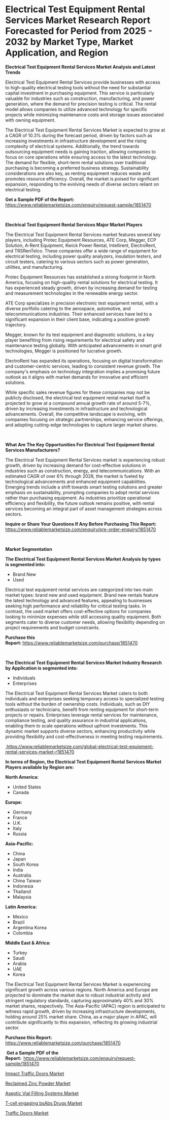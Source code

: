 <p><h1>Electrical Test Equipment Rental Services Market Research Report Forecasted for Period from 2025 -  2032 by Market Type, Market Application, and Region</h1></p><p><strong>Electrical Test Equipment Rental Services Market Analysis and Latest Trends</strong></p>
<p><p>Electrical Test Equipment Rental Services provide businesses with access to high-quality electrical testing tools without the need for substantial capital investment in purchasing equipment. This service is particularly valuable for industries such as construction, manufacturing, and power generation, where the demand for precision testing is critical. The rental model allows companies to utilize advanced technology for specific projects while minimizing maintenance costs and storage issues associated with owning equipment.</p><p>The Electrical Test Equipment Rental Services Market is expected to grow at a CAGR of 10.3% during the forecast period, driven by factors such as increasing investments in infrastructure development and the rising complexity of electrical systems. Additionally, the trend towards outsourcing equipment needs is gaining traction, allowing companies to focus on core operations while ensuring access to the latest technology. The demand for flexible, short-term rental solutions over traditional purchasing is becoming a preferred business strategy. Sustainability considerations are also key, as renting equipment reduces waste and promotes resource efficiency. Overall, the market is poised for significant expansion, responding to the evolving needs of diverse sectors reliant on electrical testing.</p></p>
<p><strong>Get a Sample PDF of the Report:&nbsp;</strong> <a href="https://www.reliablemarketsize.com/enquiry/request-sample/1851470?utm_campaign=1898&utm_medium=2&utm_source=Github&utm_content=ia&utm_term=07012025&utm_id=electrical-test-equipment-rental-services">https://www.reliablemarketsize.com/enquiry/request-sample/1851470</a></p>
<p>&nbsp;</p>
<p><strong>Electrical Test Equipment Rental Services Major Market Players</strong></p>
<p><p>The Electrical Test Equipment Rental Services market features several key players, including Protec Equipment Resources, ATE Corp, Megger, ECP Solution, A-Rent Equipment, Kwick Power Rental, Intellirent, ElectroRent, and TRSRenTelco. These companies offer a wide range of equipment for electrical testing, including power quality analyzers, insulation testers, and circuit testers, catering to various sectors such as power generation, utilities, and manufacturing.</p><p>Protec Equipment Resources has established a strong footprint in North America, focusing on high-quality rental solutions for electrical testing. It has experienced steady growth, driven by increasing demand for testing and measurement technologies in the renewable energy sector.</p><p>ATE Corp specializes in precision electronic test equipment rental, with a diverse portfolio catering to the aerospace, automotive, and telecommunications industries. Their enhanced services have led to a significant expansion in their client base, indicating a positive growth trajectory.</p><p>Megger, known for its test equipment and diagnostic solutions, is a key player benefiting from rising requirements for electrical safety and maintenance testing globally. With anticipated advancements in smart grid technologies, Megger is positioned for lucrative growth.</p><p>ElectroRent has expanded its operations, focusing on digital transformation and customer-centric services, leading to consistent revenue growth. The company's emphasis on technology integration implies a promising future outlook as it aligns with market demands for innovative and efficient solutions.</p><p>While specific sales revenue figures for these companies may not be publicly disclosed, the electrical test equipment rental market itself is projected to grow at a compound annual growth rate of around 5-7%, driven by increasing investments in infrastructure and technological advancements. Overall, the competitive landscape is evolving, with companies focusing on strategic partnerships, enhancing service offerings, and adopting cutting-edge technologies to capture larger market shares.</p></p>
<p>&nbsp;</p>
<p><strong>What Are The Key Opportunities For Electrical Test Equipment Rental Services Manufacturers?</strong></p>
<p><p>The Electrical Test Equipment Rental Services market is experiencing robust growth, driven by increasing demand for cost-effective solutions in industries such as construction, energy, and telecommunications. With an estimated CAGR of over 6% through 2028, the market is fueled by technological advancements and enhanced equipment capabilities. Emerging trends include a shift towards smart testing solutions and greater emphasis on sustainability, prompting companies to adopt rental services rather than purchasing equipment. As industries prioritize operational efficiency and flexibility, the future outlook remains positive, with rental services becoming an integral part of asset management strategies across sectors.</p></p>
<p><strong>Inquire or Share Your Questions If Any Before Purchasing This Report:</strong> <a href="https://www.reliablemarketsize.com/enquiry/pre-order-enquiry/1851470?utm_campaign=1898&utm_medium=2&utm_source=Github&utm_content=ia&utm_term=07012025&utm_id=electrical-test-equipment-rental-services">https://www.reliablemarketsize.com/enquiry/pre-order-enquiry/1851470</a></p>
<p>&nbsp;</p>
<p><strong>Market Segmentation</strong></p>
<p><strong>The Electrical Test Equipment Rental Services Market Analysis by types is segmented into:</strong></p>
<p><ul><li>Brand New</li><li>Used</li></ul></p>
<p><p>Electrical test equipment rental services are categorized into two main market types: brand new and used equipment. Brand new rentals feature the latest technology and advanced features, appealing to businesses seeking high performance and reliability for critical testing tasks. In contrast, the used market offers cost-effective options for companies looking to minimize expenses while still accessing quality equipment. Both segments cater to diverse customer needs, allowing flexibility depending on project requirements and budget constraints.</p></p>
<p><strong>Purchase this Report:&nbsp;</strong><a href="https://www.reliablemarketsize.com/purchase/1851470?utm_campaign=1898&utm_medium=2&utm_source=Github&utm_content=ia&utm_term=07012025&utm_id=electrical-test-equipment-rental-services">https://www.reliablemarketsize.com/purchase/1851470</a></p>
<p>&nbsp;</p>
<p><strong>The Electrical Test Equipment Rental Services Market Industry Research by Application is segmented into:</strong></p>
<p><ul><li>Individuals</li><li>Enterprises</li></ul></p>
<p><p>The Electrical Test Equipment Rental Services Market caters to both individuals and enterprises seeking temporary access to specialized testing tools without the burden of ownership costs. Individuals, such as DIY enthusiasts or technicians, benefit from renting equipment for short-term projects or repairs. Enterprises leverage rental services for maintenance, compliance testing, and quality assurance in industrial applications, enabling them to scale operations without upfront investments. This dynamic market supports diverse sectors, enhancing productivity while providing flexibility and cost-effectiveness in meeting testing requirements.</p></p>
<p><a href="https://www.reliablemarketsize.com/global-electrical-test-equipment-rental-services-market-r1851470?utm_campaign=1898&utm_medium=2&utm_source=Github&utm_content=ia&utm_term=07012025&utm_id=electrical-test-equipment-rental-services">&nbsp;https://www.reliablemarketsize.com/global-electrical-test-equipment-rental-services-market-r1851470</a></p>
<p><strong>In terms of Region, the Electrical Test Equipment Rental Services Market Players available by Region are:</strong></p>
<p>
    <p> <strong> North America: </strong>
        <ul>
            <li>United States</li>
            <li>Canada</li>
        </ul>
        </p> 
    <p> <strong> Europe: </strong>
        <ul>
            <li>Germany</li>
            <li>France</li>
            <li>U.K.</li>
            <li>Italy</li>
            <li>Russia</li>
        </ul>
        </p> 
    <p> <strong> Asia-Pacific: </strong>
        <ul>
            <li>China</li>
            <li>Japan</li>
            <li>South Korea</li>
            <li>India</li>
            <li>Australia</li>
            <li>China Taiwan</li>
            <li>Indonesia</li>
            <li>Thailand</li>
            <li>Malaysia</li>
        </ul>
        </p> 
    <p> <strong> Latin America: </strong>
        <ul>
            <li>Mexico</li>
            <li>Brazil</li>
            <li>Argentina Korea</li>
            <li>Colombia</li>
        </ul>
        </p> 
    <p> <strong> Middle East & Africa: </strong>
        <ul>
            <li>Turkey</li>
            <li>Saudi</li>
            <li>Arabia</li>
            <li>UAE</li>
            <li>Korea</li>
        </ul>
    </p>
    </p>
<p><p>The Electrical Test Equipment Rental Services Market is experiencing significant growth across various regions. North America and Europe are projected to dominate the market due to robust industrial activity and stringent regulatory standards, capturing approximately 40% and 30% market shares, respectively. The Asia-Pacific (APAC) region is anticipated to witness rapid growth, driven by increasing infrastructure developments, holding around 25% market share. China, as a major player in APAC, will contribute significantly to this expansion, reflecting its growing industrial sector.</p></p>
<p><strong>Purchase this Report: </strong><a href="https://www.reliablemarketsize.com/purchase/1851470?utm_campaign=1898&utm_medium=2&utm_source=Github&utm_content=ia&utm_term=07012025&utm_id=electrical-test-equipment-rental-services">https://www.reliablemarketsize.com/purchase/1851470</a></p>
<p>&nbsp;<strong>Get a Sample PDF of the Report:&nbsp;&nbsp;</strong><a href="https://www.reliablemarketsize.com/enquiry/request-sample/1851470?utm_campaign=1898&utm_medium=2&utm_source=Github&utm_content=ia&utm_term=07012025&utm_id=electrical-test-equipment-rental-services">https://www.reliablemarketsize.com/enquiry/request-sample/1851470</a></p>
<p><strong></strong></p>
<p><p><a href="https://www.linkedin.com/pulse/market-demand-revenue-growth-impact-traffic-doors-114-cagr-3yewc?utm_campaign=1898&utm_medium=2&utm_source=Github&utm_content=ia&utm_term=07012025&utm_id=electrical-test-equipment-rental-services">Impact Traffic Doors Market</a></p><p><a href="https://www.linkedin.com/pulse/reclaimed-zinc-powder-market-size-2025-2032-cagr-149-focus-pus7f?utm_campaign=1898&utm_medium=2&utm_source=Github&utm_content=ia&utm_term=07012025&utm_id=electrical-test-equipment-rental-services">Reclaimed Zinc Powder Market</a></p><p><a href="https://www.linkedin.com/pulse/projecting-growth-aseptic-vial-filling-systemsmarket-impact-ywmkc?utm_campaign=1898&utm_medium=2&utm_source=Github&utm_content=ia&utm_term=07012025&utm_id=electrical-test-equipment-rental-services">Aseptic Vial Filling Systems Market</a></p><p><a href="https://github.com/Chiragrp22/Market-Research-Report-List-6/blob/main/t-cell-engaging-bsabs-drugs-market.md?utm_campaign=1898&utm_medium=2&utm_source=Github&utm_content=ia&utm_term=07012025&utm_id=electrical-test-equipment-rental-services">T-cell engaging bsAbs Drugs Market</a></p><p><a href="https://www.linkedin.com/pulse/latest-research-traffic-doors-market-revenue-valuation-trends-i6orc?utm_campaign=1898&utm_medium=2&utm_source=Github&utm_content=ia&utm_term=07012025&utm_id=electrical-test-equipment-rental-services">Traffic Doors Market</a></p></p>